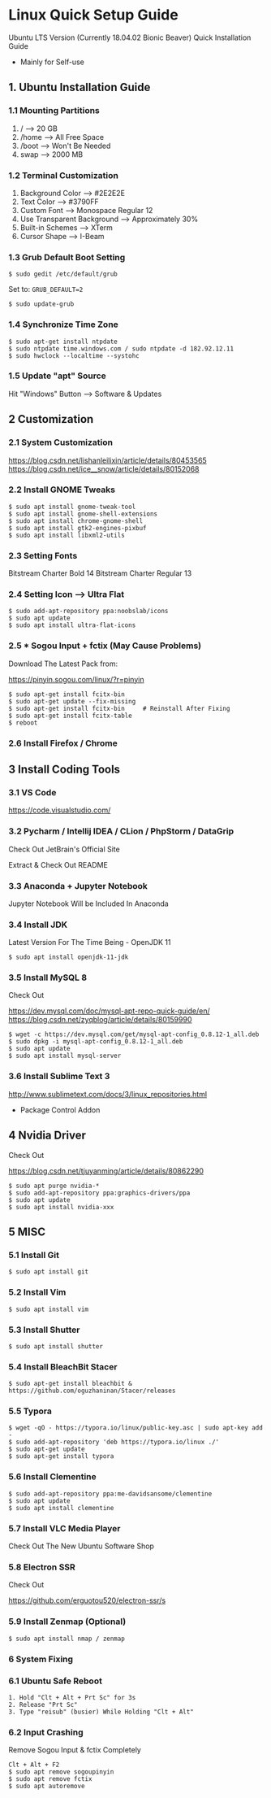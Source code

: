 # Linux Quick Setup Guide

Ubuntu LTS Version (Currently 18.04.02 Bionic Beaver) Quick Installation Guide

* Mainly for Self-use

## 1. Ubuntu Installation Guide

### 1.1 Mounting Partitions

1. /  -->  20 GB
2. /home -->  All Free Space
3. /boot  -->  Won't Be Needed
4. swap  -->  2000 MB

### 1.2 Terminal Customization

1. Background Color  -->  #2E2E2E
2. Text Color  -->  #3790FF
3. Custom Font  -->  Monospace Regular 12
4. Use Transparent Background  -->  Approximately 30%
5. Built-in Schemes  -->  XTerm
6. Cursor Shape  -->  I-Beam

### 1.3 Grub Default Boot Setting

```
$ sudo gedit /etc/default/grub
```
Set to:  `GRUB_DEFAULT=2`

```
$ sudo update-grub
```

### 1.4 Synchronize Time Zone

```
$ sudo apt-get install ntpdate
$ sudo ntpdate time.windows.com / sudo ntpdate -d 182.92.12.11
$ sudo hwclock --localtime --systohc
```

### 1.5 Update "apt" Source

Hit "Windows" Button --> Software & Updates

## 2 Customization

### 2.1 System Customization

https://blog.csdn.net/lishanleilixin/article/details/80453565
https://blog.csdn.net/ice__snow/article/details/80152068

### 2.2 Install GNOME Tweaks

```
$ sudo apt install gnome-tweak-tool
$ sudo apt install gnome-shell-extensions
$ sudo apt install chrome-gnome-shell
$ sudo apt install gtk2-engines-pixbuf
$ sudo apt install libxml2-utils
```

### 2.3 Setting Fonts

Bitstream Charter Bold 14 
Bitstream Charter Regular 13

### 2.4 Setting Icon --> Ultra Flat

```
$ sudo add-apt-repository ppa:noobslab/icons
$ sudo apt update
$ sudo apt install ultra-flat-icons
```

### 2.5 * Sogou Input + fctix (May Cause Problems)

Download The Latest Pack from:

https://pinyin.sogou.com/linux/?r=pinyin

```
$ sudo apt-get install fcitx-bin
$ sudo apt-get update --fix-missing
$ sudo apt-get install fcitx-bin     # Reinstall After Fixing
$ sudo apt-get install fcitx-table
$ reboot
```

### 2.6 Install Firefox / Chrome

## 3 Install Coding Tools

### 3.1 VS Code

https://code.visualstudio.com/

### 3.2 Pycharm / Intellij IDEA / CLion / PhpStorm / DataGrip

Check Out JetBrain's Official Site

Extract & Check Out README

### 3.3 Anaconda + Jupyter Notebook

Jupyter Notebook Will be Included In Anaconda

### 3.4 Install JDK

Latest Version For The Time Being - OpenJDK 11

```
$ sudo apt install openjdk-11-jdk
```

### 3.5 Install MySQL 8

Check Out

https://dev.mysql.com/doc/mysql-apt-repo-quick-guide/en/
https://blog.csdn.net/zyqblog/article/details/80159990

```
$ wget -c https://dev.mysql.com/get/mysql-apt-config_0.8.12-1_all.deb
$ sudo dpkg -i mysql-apt-config_0.8.12-1_all.deb
$ sudo apt update
$ sudo apt install mysql-server
```

### 3.6 Install Sublime Text 3

http://www.sublimetext.com/docs/3/linux_repositories.html

* Package Control Addon

## 4 Nvidia Driver

Check Out

https://blog.csdn.net/tjuyanming/article/details/80862290

```
$ sudo apt purge nvidia-*
$ sudo add-apt-repository ppa:graphics-drivers/ppa
$ sudo apt update
$ sudo apt install nvidia-xxx
```

## 5 MISC

### 5.1 Install Git

```
$ sudo apt install git
```

### 5.2 Install Vim

```
$ sudo apt install vim
```

### 5.3 Install Shutter

```
$ sudo apt install shutter
```

### 5.4 Install BleachBit Stacer

```
$ sudo apt-get install bleachbit & https://github.com/oguzhaninan/Stacer/releases
```

### 5.5 Typora

```
$ wget -qO - https://typora.io/linux/public-key.asc | sudo apt-key add -
$ sudo add-apt-repository 'deb https://typora.io/linux ./'
$ sudo apt-get update
$ sudo apt-get install typora
```

### 5.6 Install Clementine

```
$ sudo add-apt-repository ppa:me-davidsansome/clementine
$ sudo apt update
$ sudo apt install clementine
```

### 5.7 Install VLC Media Player

Check Out The New Ubuntu Software Shop

### 5.8 Electron SSR

Check Out

https://github.com/erguotou520/electron-ssr/s

### 5.9 Install Zenmap (Optional)

```
$ sudo apt install nmap / zenmap
```

### 6 System Fixing

### 6.1 Ubuntu Safe Reboot

```
1. Hold "Clt + Alt + Prt Sc" for 3s
2. Release "Prt Sc"
3. Type "reisub" (busier) While Holding "Clt + Alt"
```

### 6.2 Input Crashing

Remove Sogou Input & fctix Completely

```
Clt + Alt + F2
$ sudo apt remove sogoupinyin
$ sudo apt remove fctix
$ sudo apt autoremove
```
